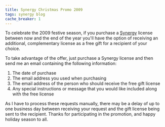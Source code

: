 ```yaml
---
title: Synergy Christmas Promo 2009
tags: synergy blog
cache_breaker: 1
---
```


To celebrate the 2009 festive season, if you purchase a [Synergy](/products/synergy) license between now and the end of the year you'll have the option of receiving an additional, complementary license as a free gift for a recipient of your choice.

To take advantage of the offer, just purchase a Synergy license and then send me an email containing the following information:

1.  The date of purchase
2.  The email address you used when purchasing
3.  The email address of the person who should receive the free gift license
4.  Any special instructions or message that you would like included along with the free license

As I have to process these requests manually, there may be a delay of up to one business day between receiving your request and the gift license being sent to the recipient. Thanks for participating in the promotion, and happy holiday season to all.
